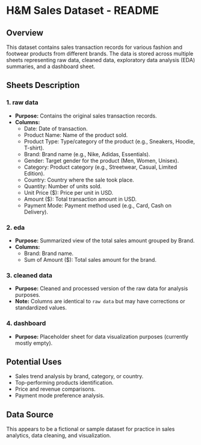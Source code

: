 
# H&M Sales Dataset - README

## Overview
This dataset contains sales transaction records for various fashion and footwear products from different brands.
The data is stored across multiple sheets representing raw data, cleaned data, exploratory data analysis (EDA) summaries, and a dashboard sheet.

## Sheets Description

### 1. raw data
- **Purpose:** Contains the original sales transaction records.
- **Columns:**
  - Date: Date of transaction.
  - Product Name: Name of the product sold.
  - Product Type: Type/category of the product (e.g., Sneakers, Hoodie, T-shirt).
  - Brand: Brand name (e.g., Nike, Adidas, Essentials).
  - Gender: Target gender for the product (Men, Women, Unisex).
  - Category: Product category (e.g., Streetwear, Casual, Limited Edition).
  - Country: Country where the sale took place.
  - Quantity: Number of units sold.
  - Unit Price ($): Price per unit in USD.
  - Amount ($): Total transaction amount in USD.
  - Payment Mode: Payment method used (e.g., Card, Cash on Delivery).

### 2. eda
- **Purpose:** Summarized view of the total sales amount grouped by Brand.
- **Columns:**
  - Brand: Brand name.
  - Sum of Amount ($): Total sales amount for the brand.

### 3. cleaned data
- **Purpose:** Cleaned and processed version of the raw data for analysis purposes.
- **Note:** Columns are identical to `raw data` but may have corrections or standardized values.

### 4. dashboard
- **Purpose:** Placeholder sheet for data visualization purposes (currently mostly empty).

## Potential Uses
- Sales trend analysis by brand, category, or country.
- Top-performing products identification.
- Price and revenue comparisons.
- Payment mode preference analysis.

## Data Source
This appears to be a fictional or sample dataset for practice in sales analytics, data cleaning, and visualization.

